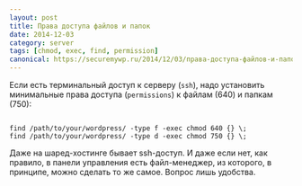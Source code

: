 ```yaml
---
layout: post
title: Права доступа файлов и папок
date: 2014-12-03
category: server
tags: [chmod, exec, find, permission]
canonical: https://securemywp.ru/2014/12/03/права-доступа-файлов-и-папок/
---
```


Если есть терминальный доступ к серверу (<code>ssh</code>), надо установить минимальные права доступа (<code>permissions</code>) к файлам (640) и папкам (750):

<pre><code>
find /path/to/your/wordpress/ -type f -exec chmod 640 {} \;
find /path/to/your/wordpress/ -type d -exec chmod 750 {} \;
</code></pre>

Даже на шаред-хостинге бывает ssh-доступ. И даже если нет, как правило, в панели управления есть файл-менеджер, из которого, в принципе, можно сделать то же самое. Вопрос лишь удобства.
